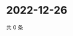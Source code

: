 # 2022-12-26

共 0 条

<!-- BEGIN WEIBO -->
<!-- 最后更新时间 Mon Dec 26 2022 18:14:32 GMT+0800 (China Standard Time) -->

<!-- END WEIBO -->
